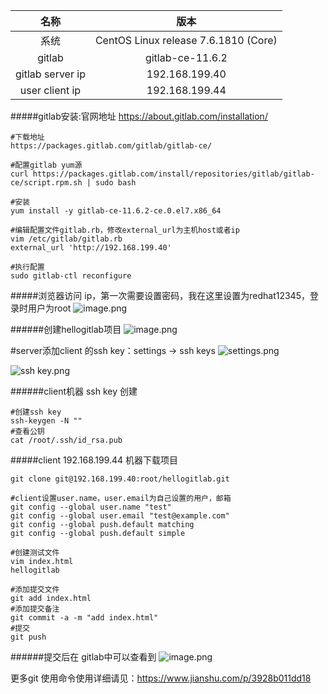 名称|版本
:-:|:-:|
系统|CentOS Linux release 7.6.1810 (Core) 
gitlab|gitlab-ce-11.6.2
gitlab server ip|192.168.199.40
user client ip|192.168.199.44

#####gitlab安装:官网地址 https://about.gitlab.com/installation/
```
#下载地址
https://packages.gitlab.com/gitlab/gitlab-ce/

#配置gitlab yum源
curl https://packages.gitlab.com/install/repositories/gitlab/gitlab-ce/script.rpm.sh | sudo bash

#安装
yum install -y gitlab-ce-11.6.2-ce.0.el7.x86_64

#编辑配置文件gitlab.rb，修改external_url为主机host或者ip
vim /etc/gitlab/gitlab.rb
external_url 'http://192.168.199.40'

#执行配置
sudo gitlab-ctl reconfigure

```
#####浏览器访问 ip，第一次需要设置密码，我在这里设置为redhat12345，登录时用户为root
![image.png](https://upload-images.jianshu.io/upload_images/7062380-d1b3c53521d96a62.png?imageMogr2/auto-orient/strip%7CimageView2/2/w/720)

######创建hellogitlab项目
![image.png](https://upload-images.jianshu.io/upload_images/7062380-77cd1439c1a973fd.png?imageMogr2/auto-orient/strip%7CimageView2/2/w/720)

#server添加client 的ssh key：settings -> ssh keys
![settings.png](https://upload-images.jianshu.io/upload_images/7062380-75735b059b5456e1.png?imageMogr2/auto-orient/strip%7CimageView2/2/w/720)

![ssh key.png](https://upload-images.jianshu.io/upload_images/7062380-bce9160f1cb60087.png?imageMogr2/auto-orient/strip%7CimageView2/2/w/720)


######client机器 ssh key 创建
```
#创建ssh key
ssh-keygen -N ""
#查看公钥
cat /root/.ssh/id_rsa.pub

```

#####client 192.168.199.44 机器下载项目
```
git clone git@192.168.199.40:root/hellogitlab.git

#client设置user.name，user.email为自己设置的用户，邮箱
git config --global user.name "test"
git config --global user.email "test@example.com"
git config --global push.default matching
git config --global push.default simple

#创建测试文件
vim index.html
hellogitlab

#添加提交文件
git add index.html
#添加提交备注
git commit -a -m "add index.html"
#提交
git push

```
######提交后在 gitlab中可以查看到
![image.png](https://upload-images.jianshu.io/upload_images/7062380-e44d9c2ab41ebbdb.png?imageMogr2/auto-orient/strip%7CimageView2/2/w/720)

更多git 使用命令使用详细请见：https://www.jianshu.com/p/3928b011dd18